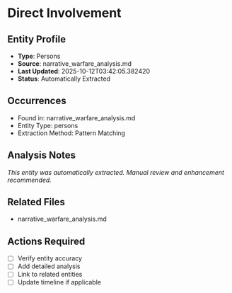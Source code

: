 # Direct Involvement

## Entity Profile
- **Type**: Persons
- **Source**: narrative_warfare_analysis.md
- **Last Updated**: 2025-10-12T03:42:05.382420
- **Status**: Automatically Extracted

## Occurrences
- Found in: narrative_warfare_analysis.md
- Entity Type: persons
- Extraction Method: Pattern Matching

## Analysis Notes
*This entity was automatically extracted. Manual review and enhancement recommended.*

## Related Files
- narrative_warfare_analysis.md

## Actions Required
- [ ] Verify entity accuracy
- [ ] Add detailed analysis
- [ ] Link to related entities
- [ ] Update timeline if applicable
